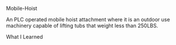 Mobile-Hoist

An PLC operated mobile hoist attachment where it is an outdoor use machinery capable of lifting tubs that weight less than 250LBS. 

What I Learned

